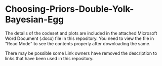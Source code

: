 # Choosing-Priors-Double-Yolk-Bayesian-Egg

The details of the codeset and plots are included in the attached Microsoft Word Document (.docx) file in this repository. 
You need to view the file in "Read Mode" to see the contents properly after downloading the same.

There may be possible some Link owners have removed the description to links that have been used in this repository.
